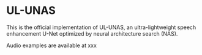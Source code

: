# UL-UNAS
This is the official implementation of UL-UNAS, an ultra-lightweight speech enhancement U-Net optimized by neural architecture search (NAS).

Audio examples are available at xxx
